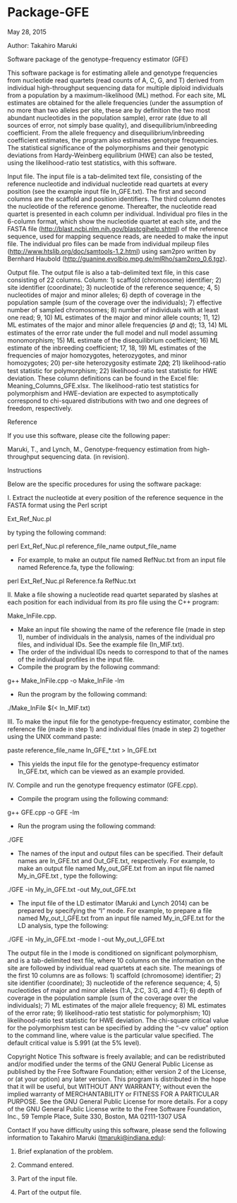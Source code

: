 # Package-GFE
May 28, 2015

Author: Takahiro Maruki

Software package of the genotype-frequency estimator (GFE)

This software package is for estimating allele and genotype frequencies from nucleotide read quartets (read counts of A, C, G, and T) derived from individual high-throughput sequencing data for multiple diploid individuals from a population by a maximum-likelihood (ML) method. For each site, ML estimates are obtained for the allele frequencies (under the assumption of no more than two alleles per site, these are by definition the two most abundant nucleotides in the population sample), error rate (due to all sources of error, not simply base quality), and disequilibrium/inbreeding coefficient. From the allele frequency and disequilibrium/inbreeding coefficient estimates, the program also estimates genotype frequencies. The statistical significance of the polymorphisms and their genotypic deviations from Hardy-Weinberg equilibrium (HWE) can also be tested, using the likelihood-ratio test statistics, with this software.

Input file. The input file is a tab-delimited text file, consisting of the reference nucleotide and individual nucleotide read quartets at every position (see the example input file In_GFE.txt).  The first and second columns are the scaffold and position identifiers. The third column denotes the nucleotide of the reference genome. Thereafter, the nucleotide read quartet is presented in each column per individual.
      Individual pro files in the 6-column format, which show the nucleotide quartet at each site, and the FASTA file (http://blast.ncbi.nlm.nih.gov/blastcgihelp.shtml) of the reference sequence, used for mapping sequence reads, are needed to make the input file.  The individual pro files can be made from individual mpileup files (http://www.htslib.org/doc/samtools-1.2.html) using sam2pro written by Bernhard Haubold (http://guanine.evolbio.mpg.de/mlRho/sam2pro_0.6.tgz).

Output file.  The output file is also a tab-delimited text file, in this case consisting of 22 columns. Column: 1) scaffold (chromosome) identifier; 2) site identifier (coordinate); 3) nucleotide of the reference sequence; 4, 5) nucleotides of major and minor alleles; 6) depth of coverage in the population sample (sum of the coverage over the individuals); 7) effective number of sampled chromosomes; 8) number of individuals with at least one read; 9, 10) ML estimates of the major and minor allele counts; 11, 12) ML estimates of the major and minor allele frequencies (𝑝̂ and 𝑞̂); 13, 14) ML estimates of the error rate under the full model and null model assuming monomorphism; 15) ML estimate of the disequilibrium coefficient; 16) ML estimate of the inbreeding coefficient; 17, 18, 19) ML estimates of the frequencies of major homozygotes, heterozygotes, and minor homozygotes; 20) per-site heterozygosity estimate 2𝑝̂𝑞̂; 21) likelihood-ratio test statistic for polymorphism; 22) likelihood-ratio test statistic for HWE deviation. These column definitions can be found in the Excel file: Meaning_Columns_GFE.xlsx.
      The likelihood-ratio test statistics for polymorphism and HWE-deviation are expected to asymptotically correspond to chi-squared distributions with two and one degrees of freedom, respectively.

Reference

If you use this software, please cite the following paper:

Maruki, T., and Lynch, M., Genotype-frequency estimation from high-throughput sequencing data. (in revision).

Instructions

Below are the specific procedures for using the software package:

I. Extract the nucleotide at every position of the reference sequence in the FASTA format using the Perl script

Ext_Ref_Nuc.pl

by typing the following command:

perl Ext_Ref_Nuc.pl reference_file_name output_file_name
      
- For example, to make an output file named RefNuc.txt from an input file named Reference.fa, type the following:

perl Ext_Ref_Nuc.pl Reference.fa RefNuc.txt

II. Make a file showing a nucleotide read quartet separated by slashes at each position for each individual from its pro file using the C++ program:

Make_InFile.cpp.
      
- Make an input file showing the name of the reference file (made in step 1), number of individuals in the analysis, names of the individual pro files, and individual IDs. See the example file (In_MIF.txt).
- The order of the individual IDs needs to correspond to that of the names of the individual profiles in the input file.
- Compile the program by the following command:

g++ Make_InFile.cpp -o Make_InFile -lm
      
- Run the program by the following command:

./Make_InFile $(< In_MIF.txt)
      
III. To make the input file for the genotype-frequency estimator, combine the reference file (made in step 1) and individual files (made in step 2) together using the UNIX command paste:

paste reference_file_name In_GFE_*.txt > In_GFE.txt
      
- This yields the input file for the genotype-frequency estimator In_GFE.txt, which can be viewed as an example provided.

IV. Compile and run the genotype frequency estimator (GFE.cpp).
- Compile the program using the following command:

g++ GFE.cpp -o GFE -lm
      
- Run the program using the following command:

./GFE
      
- The names of the input and output files can be specified.  Their default names are In_GFE.txt and Out_GFE.txt, respectively.  For example, to make an output file named My_out_GFE.txt from an input file named My_in_GFE.txt , type the following:

./GFE -in My_in_GFE.txt -out My_out_GFE.txt
      
- The input file of the LD estimator (Maruki and Lynch 2014) can be prepared by specifying the “l” mode.  For example, to prepare a file named My_out_l_GFE.txt from an input file named My_in_GFE.txt for the LD analysis, type the following:

./GFE -in My_in_GFE.txt -mode l -out My_out_l_GFE.txt
      
The output file in the l mode is conditioned on significant polymorphism, and is a tab-delimited text file, where 10 columns on the information on the site are followed by individual read quartets at each site.  The meanings of the first 10 columns are as follows: 1) scaffold (chromosome) identifier; 2) site identifier (coordinate); 3) nucleotide of the reference sequence; 4, 5) nucleotides of major and minor alleles (1:A, 2:C, 3:G, and 4:T); 6) depth of coverage in the population sample (sum of the coverage over the individuals); 7) ML estimates of the major allele frequency;  8)  ML estimates of the error rate; 9) likelihood-ratio test statistic for polymorphism; 10) likelihood-ratio test statistic for HWE deviation.  The chi-square critical value for the polymorphism test can be specified by adding the “-cv value” option to the command line, where value is the particular value specified.  The default critical value is 5.991 (at the 5% level).


Copyright Notice
This software is freely available; and can be redistributed and/or modified under the terms of the GNU General Public License as published by the Free Software Foundation; either version 2 of the License, or (at your option) any later version.
This program is distributed in the hope that it will be useful, but WITHOUT ANY WARRANTY; without even the implied warranty of MERCHANTABILITY or FITNESS FOR A PARTICULAR PURPOSE. See the GNU General Public License for more details.
For a copy of the GNU General Public License write to the Free Software Foundation, Inc., 59 Temple Place, Suite 330, Boston, MA 02111-1307 USA


Contact
If you have difficulty using this software, please send the following information to Takahiro Maruki (tmaruki@indiana.edu):

1. Brief explanation of the problem.

2. Command entered.

3. Part of the input file.

4. Part of the output file.






